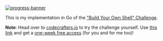 [![progress-banner](https://backend.codecrafters.io/progress/shell/4eb526e3-5268-40b7-9b72-f01ad9cdd286)](https://app.codecrafters.io/users/feliposz?r=2qF)

This is my implementation in Go of the
["Build Your Own Shell" Challenge](https://app.codecrafters.io/courses/shell/overview).

**Note**: Head over to
[codecrafters.io](https://app.codecrafters.io/r/comfortable-squirrel-392164) to try the challenge yourself. Use [this link](https://app.codecrafters.io/r/comfortable-squirrel-392164) and get a [one-week free access](https://app.codecrafters.io/r/comfortable-squirrel-392164) (for you and for me too)!
